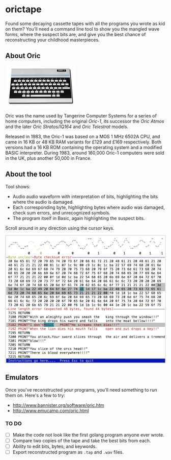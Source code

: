 # orictape
Found some decaying cassette tapes with all the programs you wrote as kid on them?  You'll need a command line tool to show you the mangled wave forms, where the suspect bits are, and give you the best chance of reconstructing your childhood masterpieces.

## About Oric
![Oric 1](/img/Oric1.png)

Oric was the name used by Tangerine Computer Systems for a series of home computers, including the original *Oric-1*, its successor the *Oric Atmos* and the later *Oric Stratos/IQ164* and *Oric Telestrat* models.

Released in 1983, the Oric-1 was based on a MOS 1 MHz 6502A CPU, and came in 16 KB or 48 KB RAM variants for £129 and £169 respectively. Both versions had a 16 KB ROM containing the operating system and a modified BASIC interpreter.  During 1983, around 160,000 Oric-1 computers were sold in the UK, plus another 50,000 in France.

## About the tool
Tool shows:
* Audio audio waveform with interpretation of bits, highlighting the bits where the audio is damaged.
* Each corresponding byte, highlighting bytes where audio was damaged, check sum errors, and unrecognized symbols.
* The program itself in Basic, again highlighting the suspect bits.

Scroll around in any direction using the cursor keys.

![Screen Shot](/img/screenshot1.png)


## Emulators
Once you've reconstructed your programs, you'll need something to run them on. Here's a few to try:
* http://www.bannister.org/software/oric.htm
* http://www.emucamp.com/oric.html

### TO DO

- [ ] Make the code not look like the first golang program anyone ever wrote.
- [ ] Compare two copies of the tape and take the best bits from each.
- [ ] Ability to edit bits, bytes, and keywords.
- [ ] Export reconstructed program as `.tap` and `.wav` files.
